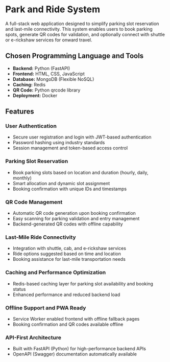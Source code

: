<h1>Park and Ride System</h1>

<p>
  A full-stack web application designed to simplify parking slot reservation and last-mile connectivity.  
  This system enables users to book parking spots, generate QR codes for validation,  
  and optionally connect with shuttle or e-rickshaw services for onward travel.
</p>

<h2>Chosen Programming Language and Tools</h2>
<ul>
  <li><strong>Backend:</strong> Python (FastAPI)</li>
  <li><strong>Frontend:</strong> HTML, CSS, JavaScript</li>
  <li><strong>Database:</strong> MongoDB (Flexible NoSQL)</li>
  <li><strong>Caching:</strong> Redis</li>
  <li><strong>QR Code:</strong> Python qrcode library</li>
  <li><strong>Deployment:</strong> Docker</li>
</ul>

<h2>Features</h2>

<h3>User Authentication</h3>
<ul>
  <li>Secure user registration and login with JWT-based authentication</li>
  <li>Password hashing using industry standards</li>
  <li>Session management and token-based access control</li>
</ul>

<h3>Parking Slot Reservation</h3>
<ul>
  <li>Book parking slots based on location and duration (hourly, daily, monthly)</li>
  <li>Smart allocation and dynamic slot assignment</li>
  <li>Booking confirmation with unique IDs and timestamps</li>
</ul>

<h3>QR Code Management</h3>
<ul>
  <li>Automatic QR code generation upon booking confirmation</li>
  <li>Easy scanning for parking validation and entry management</li>
  <li>Backend-generated QR codes with offline capability</li>
</ul>

<h3>Last-Mile Ride Connectivity</h3>
<ul>
  <li>Integration with shuttle, cab, and e-rickshaw services</li>
  <li>Ride options suggested based on time and location</li>
  <li>Booking assistance for last-mile transportation needs</li>
</ul>

<h3>Caching and Performance Optimization</h3>
<ul>
  <li>Redis-based caching layer for parking slot availability and booking status</li>
  <li>Enhanced performance and reduced backend load</li>
</ul>

<h3>Offline Support and PWA Ready</h3>
<ul>
  <li>Service Worker enabled frontend with offline fallback pages</li>
  <li>Booking confirmation and QR codes available offline</li>
</ul>

<h3>API-First Architecture</h3>
<ul>
  <li>Built with FastAPI (Python) for high-performance backend APIs</li>
  <li>OpenAPI (Swagger) documentation automatically available</li>
</ul>
